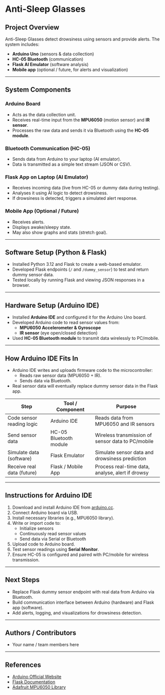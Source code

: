 # Anti-Sleep Glasses

## Project Overview
Anti-Sleep Glasses detect drowsiness using sensors and provide alerts. The system includes:

- **Arduino Uno** (sensors & data collection)  
- **HC-05 Bluetooth** (communication)  
- **Flask AI Emulator** (software analysis)  
- **Mobile app** (optional / future, for alerts and visualization)

---

## System Components

### Arduino Board
- Acts as the data collection unit.  
- Receives real-time input from the **MPU6050** (motion sensor) and **IR sensor**.  
- Processes the raw data and sends it via Bluetooth using the **HC-05 module**.

### Bluetooth Communication (HC-05)
- Sends data from Arduino to your laptop (AI emulator).  
- Data is transmitted as a simple text stream (JSON or CSV).

### Flask App on Laptop (AI Emulator)
- Receives incoming data (live from HC-05 or dummy data during testing).  
- Analyses it using AI logic to detect drowsiness.  
- If drowsiness is detected, triggers a simulated alert response.

### Mobile App (Optional / Future)
- Receives alerts.  
- Displays awake/sleepy state.  
- May also show graphs and stats (stretch goal).

---

## Software Setup (Python & Flask)

- Installed Python 3.12 and Flask to create a web-based emulator.  
- Developed Flask endpoints (`/` and `/dummy_sensor`) to test and return dummy sensor data.  
- Tested locally by running Flask and viewing JSON responses in a browser.

---

## Hardware Setup (Arduino IDE)

- Installed **Arduino IDE** and configured it for the Arduino Uno board.  
- Developed Arduino code to read sensor values from:  
  - **MPU6050 Accelerometer & Gyroscope**  
  - **IR sensor** (eye open/closed detection)  
- Used **HC-05 Bluetooth module** to transmit data wirelessly to PC/mobile.

---

## How Arduino IDE Fits In

- Arduino IDE writes and uploads firmware code to the microcontroller:  
  - Reads raw sensor data (MPU6050 + IR).  
  - Sends data via Bluetooth.  
- Real sensor data will eventually replace dummy sensor data in the Flask app.  

| Step | Tool / Component | Purpose |
|------|----------------|---------|
| Code sensor reading logic | Arduino IDE | Reads data from MPU6050 and IR sensors |
| Send sensor data | HC-05 Bluetooth module | Wireless transmission of sensor data to PC/mobile |
| Simulate data (software) | Flask Emulator | Simulate sensor data and drowsiness prediction |
| Receive real data (future) | Flask / Mobile App | Process real-time data, analyse, alert if drowsy |

---

## Instructions for Arduino IDE

1. Download and install Arduino IDE from [arduino.cc](https://www.arduino.cc/).  
2. Connect Arduino board via USB.  
3. Install necessary libraries (e.g., MPU6050 library).  
4. Write or import code to:  
   - Initialize sensors  
   - Continuously read sensor values  
   - Send data via Serial or Bluetooth  
5. Upload code to Arduino board.  
6. Test sensor readings using **Serial Monitor**.  
7. Ensure HC-05 is configured and paired with PC/mobile for wireless transmission.

---

## Next Steps

- Replace Flask dummy sensor endpoint with real data from Arduino via Bluetooth.  
- Build communication interface between Arduino (hardware) and Flask app (software).  
- Add alerts, logging, and visualizations for drowsiness detection.

---

## Authors / Contributors
- Your name / team members here  

---

## References
- [Arduino Official Website](https://www.arduino.cc/)  
- [Flask Documentation](https://flask.palletsprojects.com/)  
- [Adafruit MPU6050 Library](https://github.com/adafruit/Adafruit_MPU6050)
